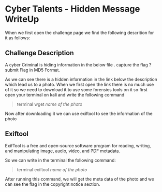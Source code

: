 # Cyber Talents - Hidden Message WriteUp

When we first open the challenge page we find the following descrition for it as follows:

## Challenge Description
A cyber Criminal is hiding information in the below file . capture the flag ? submit Flag in MD5 Format.

As we can see there is a hidden information in the link below the description which lead us to a photo.
When we first open the link there is no much use of it so we need to download it to use some forensics tools on it so  first open your terminal on kali
and write the following command

>terminal
 wget    _name of the photo_


Now after downloading it we can use exiftool to see the information of the photo

## Exiftool

ExifTool is a free and open-source software program for reading, writing, and manipulating image, audio, video, and PDF metadata.

So we can write in the terminal the following command:

>terminal
 exiftool     _name of the photo_


After running this command, we will get the meta data of the photo and we can see the flag in the copyright notice section.